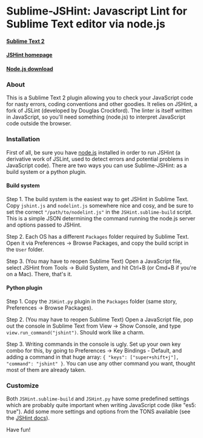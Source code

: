 # Sublime-JSHint: Javascript Lint for Sublime Text editor via node.js
#### [Sublime Text 2](http://www.sublimetext.com/2)
#### [JSHint homepage](http://jshint.com/)
#### [Node.js download](http://nodejs.org/#download)

### About
This is a Sublime Text 2 plugin allowing you to check your JavaScript code for nasty errors, coding conventions and other goodies. It relies on JSHint, a fork of JSLint (developed by Douglas Crockford). The linter is itself written in JavaScript, so you'll need something (node.js) to interpret JavaScript code outside the browser.

### Installation
First of all, be sure you have [node.js](http://nodejs.org/#download) installed in order to run JSHint (a derivative work of JSLint, used to detect errors and potential problems in JavaScript code). There are two ways you can use Sublime-JSHint: as a build system or a python plugin.

#### Build system
Step 1. The build system is the easiest way to get JSHint in Sublime Text. Copy `jshint.js` and `nodelint.js` somewhere nice and cosy, and be sure to set the correct `"/path/to/nodelint.js"` in the `JSHint.sublime-build` script. This is a simple JSON determining the command running the node.js server and options passed to JSHint.

Step 2. Each OS has a different `Packages` folder required by Sublime Text. Open it via Preferences -> Browse Packages, and copy the build script in the `User` folder.

Step 3. (You may have to reopen Sublime Text) Open a JavaScript file, select JSHint from Tools -> Build System, and hit Ctrl+B (or Cmd+B if you're on a Mac). There, that's it.

#### Python plugin
Step 1. Copy the `JSHint.py` plugin in the `Packages` folder (same story, Preferences -> Browse Packages).

Step 2. (You may have to reopen Sublime Text) Open a JavaScript file, pop out the console in Sublime Text from View -> Show Console, and type `view.run_command("jshint")`. Should work like a charm.

Step 3. Writing commands in the console is ugly. Set up your own key combo for this, by going to Preferences -> Key Bindings - Default, and adding a command in that huge array: `{ "keys": ["super+shift+j"], "command": "jshint" }`. You can use any other command you want, thought most of them are already taken.

### Customize
Both `JSHint.sublime-build` and `JSHint.py` have some predefined settings which are probably quite important when writing JavaScript code (like "es5: true"). Add some more settings and options from the TONS available (see the [JSHint docs](http://jshint.com/#docs)).

Have fun!